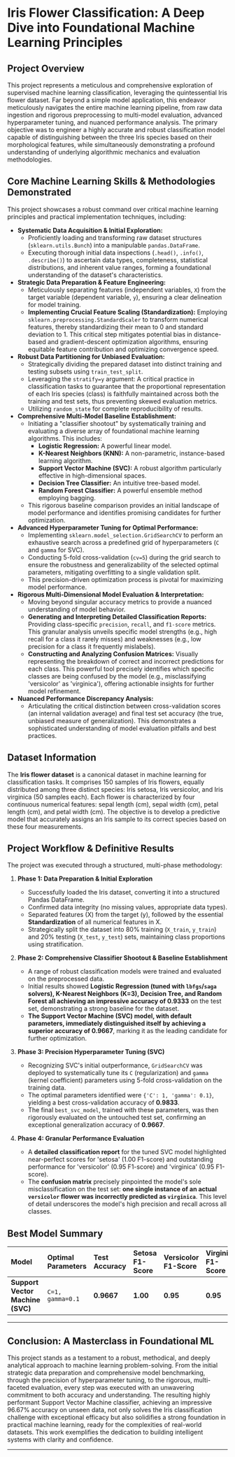 # Iris Flower Classification: A Deep Dive into Foundational Machine Learning Principles

## Project Overview

This project represents a meticulous and comprehensive exploration of supervised machine learning classification, leveraging the quintessential Iris flower dataset. Far beyond a simple model application, this endeavor meticulously navigates the entire machine learning pipeline, from raw data ingestion and rigorous preprocessing to multi-model evaluation, advanced hyperparameter tuning, and nuanced performance analysis. The primary objective was to engineer a highly accurate and robust classification model capable of distinguishing between the three Iris species based on their morphological features, while simultaneously demonstrating a profound understanding of underlying algorithmic mechanics and evaluation methodologies.

## Core Machine Learning Skills & Methodologies Demonstrated

This project showcases a robust command over critical machine learning principles and practical implementation techniques, including:

* **Systematic Data Acquisition & Initial Exploration:**
    * Proficiently loading and transforming raw dataset structures (`sklearn.utils.Bunch`) into a manipulable `pandas.DataFrame`.
    * Executing thorough initial data inspections (`.head()`, `.info()`, `.describe()`) to ascertain data types, completeness, statistical distributions, and inherent value ranges, forming a foundational understanding of the dataset's characteristics.
* **Strategic Data Preparation & Feature Engineering:**
    * Meticulously separating features (independent variables, `X`) from the target variable (dependent variable, `y`), ensuring a clear delineation for model training.
    * **Implementing Crucial Feature Scaling (Standardization):** Employing `sklearn.preprocessing.StandardScaler` to transform numerical features, thereby standardizing their mean to 0 and standard deviation to 1. This critical step mitigates potential bias in distance-based and gradient-descent optimization algorithms, ensuring equitable feature contribution and optimizing convergence speed.
* **Robust Data Partitioning for Unbiased Evaluation:**
    * Strategically dividing the prepared dataset into distinct training and testing subsets using `train_test_split`.
    * Leveraging the `stratify=y` argument: A critical practice in classification tasks to guarantee that the proportional representation of each Iris species (class) is faithfully maintained across both the training and test sets, thus preventing skewed evaluation metrics.
    * Utilizing `random_state` for complete reproducibility of results.
* **Comprehensive Multi-Model Baseline Establishment:**
    * Initiating a "classifier shootout" by systematically training and evaluating a diverse array of foundational machine learning algorithms. This includes:
        * **Logistic Regression:** A powerful linear model.
        * **K-Nearest Neighbors (KNN):** A non-parametric, instance-based learning algorithm.
        * **Support Vector Machine (SVC):** A robust algorithm particularly effective in high-dimensional spaces.
        * **Decision Tree Classifier:** An intuitive tree-based model.
        * **Random Forest Classifier:** A powerful ensemble method employing bagging.
    * This rigorous baseline comparison provides an initial landscape of model performance and identifies promising candidates for further optimization.
* **Advanced Hyperparameter Tuning for Optimal Performance:**
    * Implementing `sklearn.model_selection.GridSearchCV` to perform an exhaustive search across a predefined grid of hyperparameters (`C` and `gamma` for SVC).
    * Conducting 5-fold cross-validation (`cv=5`) during the grid search to ensure the robustness and generalizability of the selected optimal parameters, mitigating overfitting to a single validation split.
    * This precision-driven optimization process is pivotal for maximizing model performance.
* **Rigorous Multi-Dimensional Model Evaluation & Interpretation:**
    * Moving beyond singular accuracy metrics to provide a nuanced understanding of model behavior.
    * **Generating and Interpreting Detailed Classification Reports:** Providing class-specific `precision`, `recall`, and `f1-score` metrics. This granular analysis unveils specific model strengths (e.g., high recall for a class it rarely misses) and weaknesses (e.g., low precision for a class it frequently mislabels).
    * **Constructing and Analyzing Confusion Matrices:** Visually representing the breakdown of correct and incorrect predictions for each class. This powerful tool precisely identifies which specific classes are being confused by the model (e.g., misclassifying 'versicolor' as 'virginica'), offering actionable insights for further model refinement.
* **Nuanced Performance Discrepancy Analysis:**
    * Articulating the critical distinction between cross-validation scores (an internal validation average) and final test set accuracy (the true, unbiased measure of generalization). This demonstrates a sophisticated understanding of model evaluation pitfalls and best practices.

## Dataset Information

The **Iris flower dataset** is a canonical dataset in machine learning for classification tasks. It comprises 150 samples of Iris flowers, equally distributed among three distinct species: Iris setosa, Iris versicolor, and Iris virginica (50 samples each). Each flower is characterized by four continuous numerical features: sepal length (cm), sepal width (cm), petal length (cm), and petal width (cm). The objective is to develop a predictive model that accurately assigns an Iris sample to its correct species based on these four measurements.

## Project Workflow & Definitive Results

The project was executed through a structured, multi-phase methodology:

1.  **Phase 1: Data Preparation & Initial Exploration**
    * Successfully loaded the Iris dataset, converting it into a structured Pandas DataFrame.
    * Confirmed data integrity (no missing values, appropriate data types).
    * Separated features (X) from the target (y), followed by the essential **Standardization** of all numerical features in X.
    * Strategically split the dataset into 80% training (`X_train`, `y_train`) and 20% testing (`X_test`, `y_test`) sets, maintaining class proportions using stratification.

2.  **Phase 2: Comprehensive Classifier Shootout & Baseline Establishment**
    * A range of robust classification models were trained and evaluated on the preprocessed data.
    * Initial results showed **Logistic Regression (tuned with `lbfgs`/`saga` solvers), K-Nearest Neighbors (K=3), Decision Tree, and Random Forest all achieving an impressive accuracy of 0.9333** on the test set, demonstrating a strong baseline for the dataset.
    * **The Support Vector Machine (SVC) model, with default parameters, immediately distinguished itself by achieving a superior accuracy of 0.9667**, marking it as the leading candidate for further optimization.

3.  **Phase 3: Precision Hyperparameter Tuning (SVC)**
    * Recognizing SVC's initial outperformance, `GridSearchCV` was deployed to systematically tune its `C` (regularization) and `gamma` (kernel coefficient) parameters using 5-fold cross-validation on the training data.
    * The optimal parameters identified were `{'C': 1, 'gamma': 0.1}`, yielding a best cross-validation accuracy of **0.9833**.
    * The final `best_svc_model`, trained with these parameters, was then rigorously evaluated on the untouched test set, confirming an exceptional generalization accuracy of **0.9667**.

4.  **Phase 4: Granular Performance Evaluation**
    * A **detailed classification report** for the tuned SVC model highlighted near-perfect scores for 'setosa' (1.00 F1-score) and outstanding performance for 'versicolor' (0.95 F1-score) and 'virginica' (0.95 F1-score).
    * The **confusion matrix** precisely pinpointed the model's sole misclassification on the test set: **one single instance of an actual `versicolor` flower was incorrectly predicted as `virginica`**. This level of detail underscores the model's high precision and recall across all classes.

## Best Model Summary

| Model                               | Optimal Parameters | Test Accuracy | Setosa F1-Score | Versicolor F1-Score | Virginica F1-Score |
| :---------------------------------- | :----------------- | :------------ | :-------------- | :------------------ | :----------------- |
| **Support Vector Machine (SVC)** | `C=1, gamma=0.1`   | **0.9667** | **1.00** | **0.95** | **0.95** |

---

## Conclusion: A Masterclass in Foundational ML

This project stands as a testament to a robust, methodical, and deeply analytical approach to machine learning problem-solving. From the initial strategic data preparation and comprehensive model benchmarking, through the precision of hyperparameter tuning, to the rigorous, multi-faceted evaluation, every step was executed with an unwavering commitment to both accuracy and understanding. The resulting highly performant Support Vector Machine classifier, achieving an impressive 96.67% accuracy on unseen data, not only solves the Iris classification challenge with exceptional efficacy but also solidifies a strong foundation in practical machine learning, ready for the complexities of real-world datasets. This work exemplifies the dedication to building intelligent systems with clarity and confidence.

---

